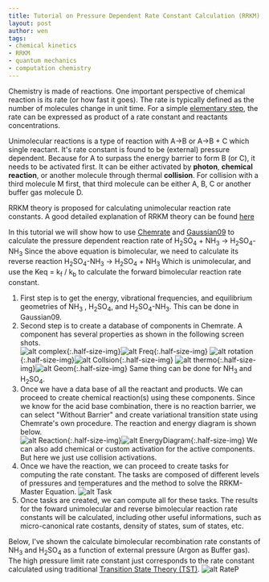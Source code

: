 ```yaml
---
title: Tutorial on Pressure Dependent Rate Constant Calculation (RRKM)
layout: post
author: wen
tags:
- chemical kinetics
- RRKM
- quantum mechanics
- computation chemistry
---
```


Chemistry is made of reactions. One important perspective of chemical reaction is its rate (or how fast it goes). The rate is typically defined as the number of molecules change in unit time. For a simple [elementary step](https://en.wikipedia.org/wiki/Elementary_reaction), the rate can be expressed as product of a rate constant and reactants concentrations.

Unimolecular reactions is a type of reaction with A->B or A->B + C which single reactant. It's rate constant is found to be (external) pressure dependent. Because for A to surpass the energy barrier to form B (or C), it needs to be activated first. It can be either activated by **photon**, **chemical reaction**, or another molecule through thermal **collision**. For collision with a third molecule M first, that third molecule can be either A, B, C or another buffer gas molecule D.

RRKM theory is proposed for calculating unimolecular reaction rate constants. A good detailed explanation of RRKM theory can be found [here](https://reactionmechanismgenerator.github.io/RMG-Py/theory/pdep/master_equation.html)

In this tutorial we will show how to use [Chemrate](https://kinetics.nist.gov/ChemRate/) and [Gaussian09](https://gaussian.com) to calculate the pressure dependent reaction rate of 
H<sub>2</sub>SO<sub>4</sub> + NH<sub>3</sub> -> H<sub>2</sub>SO<sub>4</sub>-NH<sub>3</sub>
Since the above equation is bimolecular, we need to calculate its reverse reaction
H<sub>2</sub>SO<sub>4</sub>-NH<sub>3</sub> -> H<sub>2</sub>SO<sub>4</sub> + NH<sub>3</sub>
Which is unimolecular, and use the Keq = k<sub>f</sub> / k<sub>b</sub> to calculate the forward bimolecular reaction rate constant.


1. First step is to get the energy, vibrational frequencies, and equilibrium geometries of NH<sub>3</sub> , H<sub>2</sub>SO<sub>4</sub>, and H<sub>2</sub>SO<sub>4</sub>-NH<sub>3</sub>. This can be done in Gaussian09.
2. Second step is to create a database of components in Chemrate. A component has several properties as shown in the following screen shots.                                                                                     
![alt complex](/assets/img/Complex.PNG){:.half-size-img}![alt Freq](/assets/img/Freq.PNG){:.half-size-img}
![alt rotation](/assets/img/Rotation.PNG){:.half-size-img}![alt Collsion](/assets/img/Collision.PNG){:.half-size-img}
![alt thermo](/assets/img/Thermo.PNG){:.half-size-img}![alt Geom](/assets/img/Geom.PNG){:.half-size-img}
Same thing can be done for NH<sub>3</sub> and H<sub>2</sub>SO<sub>4</sub>.
3. Once we have a data base of all the reactant and products. We can proceed to create chemical reaction(s) using these components. Since we know for the acid base combination, there is no reaction barrier, we can select "Without Barrier" and create variational transition state using Chemrate's own procedure. The reaction and energy diagram is shown below.                                                                
![alt Reaction](/assets/img/Reaction.PNG){:.half-size-img}![alt EnergyDiagram](/assets/img/EnergyDiagram.PNG){:.half-size-img}
We can also add chemical or custom activation for the active components. But here we just use collision activations.
4. Once we have the reaction, we can proceed to create tasks for computing the rate constant. The tasks are composed of different levels of pressures and temperatures and the method to solve the RRKM-Master Equation.
![alt Task](/assets/img/Tasks.PNG)
5. Once tasks are created, we can compute all for these tasks. The results for the foward unimolecular and reverse bimolecular reaction rate constants will be calculated, including other useful informations, such as micro-canonical rate costants, density of states, sum of states, etc.

Below, I've shown the calculate bimolecular recombination rate constants of NH<sub>3</sub> and H<sub>2</sub>SO<sub>4</sub> as a function of external pressure (Argon as Buffer gas). The high pressure limit rate constant just corresponds to the rate constant calculated using traditional [Transition State Theory (TST)](http://www.acmm.nl/molsim/han/2006/TSTAndQTSTAndTSLectures.pdf).
![alt RateP](/assets/img/RateP.PNG)